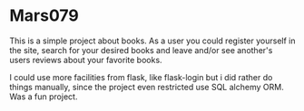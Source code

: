# Mars079

This is a simple project about books.
As a user you could register yourself in the site, search for your desired books and leave and/or see another's
users reviews about your favorite books.

I could use more facilities from flask, like flask-login but i did rather do things manually, 
since the project even restricted use SQL alchemy ORM.
Was a fun project.
